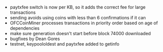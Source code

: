 * paytxfee switch is now per KB, so it adds the correct fee for large transactions
* sending avoids using coins with less than 6 confirmations if it can
* OFCCoinMiner processes transactions in priority order based on age of dependencies
* make sure generation doesn't start before block 74000 downloaded
* bugfixes by Dean Gores
* testnet, keypoololdest and paytxfee added to getinfo
